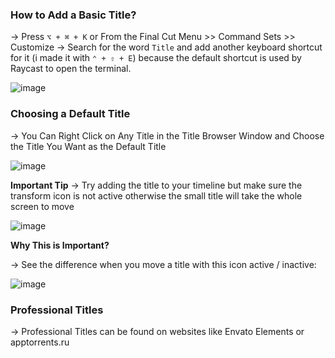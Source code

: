 ### How to Add a Basic Title?

→ Press `⌥ + ⌘ + K` or From the Final Cut Menu >> Command Sets >> Customize 
→ Search for the word `Title` and add another keyboard shortcut for it (i made it with `⌃ + ⇧ + E`) because the default shortcut is used by Raycast to open the terminal.  

![image](setting_keyboard_shortcut_for_default_title.png)

### Choosing a Default Title

→ You Can Right Click on Any Title in the Title Browser Window and Choose the Title You Want as the Default Title

![image](default_title.png)

**Important Tip**
→ Try adding the title to your timeline but make sure the transform icon is not active otherwise the small title will take the whole screen to move

![image](transform_icon.png)

**Why This is Important?**

→ See the difference when you move a title with this icon active / inactive: 

![image](difference_in_moving_title.gif)

### Professional Titles

→ Professional Titles can be found on websites like Envato Elements or apptorrents.ru
